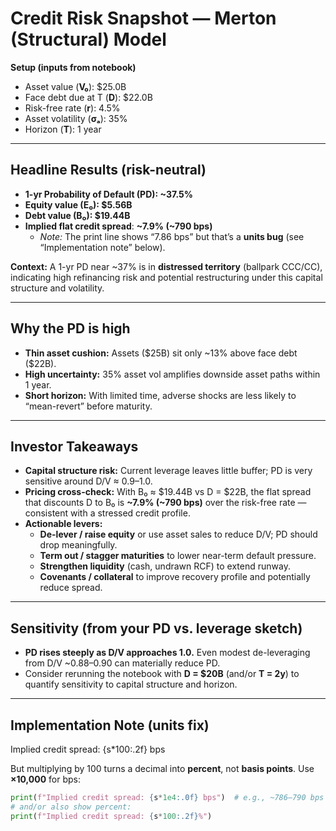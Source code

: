 # Credit Risk Snapshot — Merton (Structural) Model

**Setup (inputs from notebook)**  
- Asset value (**V₀**): \$25.0B  
- Face debt due at T (**D**): \$22.0B  
- Risk-free rate (**r**): 4.5%  
- Asset volatility (**σₐ**): 35%  
- Horizon (**T**): 1 year

---

## Headline Results (risk-neutral)
- **1-yr Probability of Default (PD): ~37.5%**  
- **Equity value (E₀): \$5.56B**  
- **Debt value (B₀): \$19.44B**  
- **Implied flat credit spread**: **~7.9% (~790 bps)**  
  - *Note:* The print line shows “7.86 bps” but that’s a **units bug** (see “Implementation note” below).

**Context:** A 1-yr PD near ~37% is in **distressed territory** (ballpark CCC/CC), indicating high refinancing risk and potential restructuring under this capital structure and volatility.

---

## Why the PD is high
- **Thin asset cushion:** Assets (\$25B) sit only ~13% above face debt (\$22B).  
- **High uncertainty:** 35% asset vol amplifies downside asset paths within 1 year.  
- **Short horizon:** With limited time, adverse shocks are less likely to “mean-revert” before maturity.

---

## Investor Takeaways
- **Capital structure risk:** Current leverage leaves little buffer; PD is very sensitive around D/V ≈ 0.9–1.0.  
- **Pricing cross-check:** With B₀ ≈ \$19.44B vs D = \$22B, the flat spread that discounts D to B₀ is **~7.9% (~790 bps)** over the risk-free rate — consistent with a stressed credit profile.  
- **Actionable levers:**
  - **De-lever / raise equity** or use asset sales to reduce D/V; PD should drop meaningfully.
  - **Term out / stagger maturities** to lower near-term default pressure.
  - **Strengthen liquidity** (cash, undrawn RCF) to extend runway.
  - **Covenants / collateral** to improve recovery profile and potentially reduce spread.

---

## Sensitivity (from your PD vs. leverage sketch)
- **PD rises steeply as D/V approaches 1.0.** Even modest de-leveraging from D/V ~0.88–0.90 can materially reduce PD.  
- Consider rerunning the notebook with **D = \$20B** (and/or **T = 2y**) to quantify sensitivity to capital structure and horizon.

---

## Implementation Note (units fix)
Implied credit spread: {s*100:.2f} bps

But multiplying by 100 turns a decimal into **percent**, not **basis points**. Use **×10,000** for bps:
```python
print(f"Implied credit spread: {s*1e4:.0f} bps")  # e.g., ~786–790 bps
# and/or also show percent:
print(f"Implied credit spread: {s*100:.2f}%")
